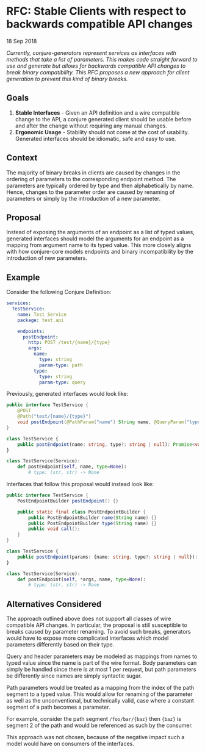 # RFC: Stable Clients with respect to backwards compatible API changes

18 Sep 2018

_Currently, conjure-generators represent services as interfaces with methods that take a list of parameters.
This makes code straight forward to use and generate but allows for backwards compatible API changes to break binary
compatibility. This RFC proposes a new approach for client generation to prevent this kind of binary breaks._

## Goals

1. **Stable Interfaces** - Given an API definition and a wire compatible change to the API, a conjure generated 
client should be usable before and after the change without requiring any manual changes.
2. **Ergonomic Usage** - Stability should not come at the cost of usability. Generated interfaces should be idiomatic,
safe and easy to use.

## Context

The majority of binary breaks in clients are caused by changes in the ordering of parameters to the corresponding
endpoint method. The parameters are typically ordered by type and then alphabetically by name. Hence, changes to the 
parameter order are caused by renaming of parameters or simply by the introduction of a new parameter. 

## Proposal

Instead of exposing the arguments of an endpoint as a list of typed values, generated interfaces should model the
arguments for an endpoint as a mapping from argument name to its typed value. This more closely aligns with how
conjure-core models endpoints and binary incompatibility by the introduction of new parameters.


## Example

Consider the following Conjure Definition:

```yaml
services:
  TestService:
    name: Test Service
    package: test.api

    endpoints:
      postEndpoint:
        http: POST /test/{name}/{type}
        args:
          name:
            type: string
            param-type: path
          type:
            type: string
            param-type: query
```

Previously, generated interfaces would look like:

```java
public interface TestService {
    @POST
    @Path("test/{name}/{type}")
    void postEndpoint(@PathParam("name") String name, @QueryParam("type") Optional<String> type);
}
```

```typescript
class TestService {
    public postEndpoint(name: string, type?: string | null): Promise<void> {}
}
```

```python
class TestService(Service):
    def postEndpoint(self, name, type=None):
        # type: (str, str) -> None
```

Interfaces that follow this proposal would instead look like:

```java
public interface TestService {
    PostEndpointBuilder postEndpoint() {}

    public static final class PostEndpointBuilder {
        public PostEndpointBuilder name(String name) {}
        public PostEndpointBuilder type(String name) {}
        public void call();
    }
}
```

```typescript
class TestService {
    public postEndpoint(params: {name: string, type?: string | null}): Promise<void> {}
}
```

```python
class TestService(Service):
    def postEndpoint(self, *args, name, type=None):
        # type: (str, str) -> None
```


## Alternatives Considered

The approach outlined above does not support all classes of wire compatible API changes. In particular, the proposal is
still susceptible to breaks caused by parameter renaming. To avoid such breaks, generators would have to expose 
more complicated interfaces which model parameters differently based on their type. 

Query and header parameters may be modeled as mappings from names to typed value since the name is part of the wire
format. Body parameters can simply be handled since there is at most 1 per request, but path parameters be differently
since names are simply syntactic sugar. 

Path parameters would be treated as a mapping from the index of the path segment to a typed value. This would allow for 
renaming of the parameter as well as the unconventional, but technically valid, case where a constant segment
of a path becomes a parameter. 

For example, consider the path segment `/foo/bar/{baz}` then `{baz}` is segment 2 of the path and would be 
referenced as such by the consumer.

This approach was not chosen, because of the negative impact such a model would have on consumers of the interfaces.












